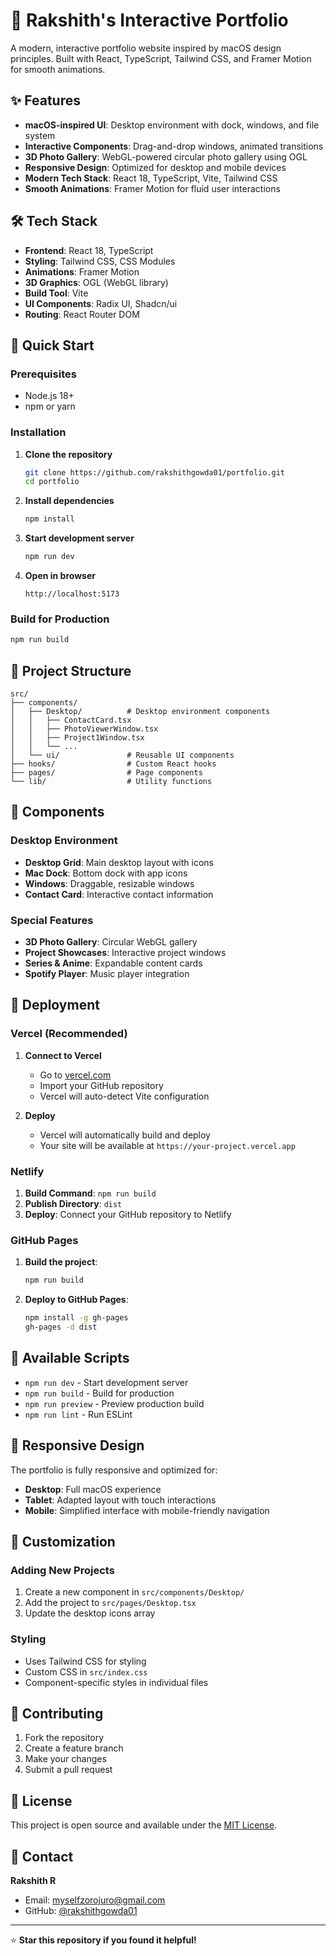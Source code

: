 # 🚀 Rakshith's Interactive Portfolio

A modern, interactive portfolio website inspired by macOS design principles. Built with React, TypeScript, Tailwind CSS, and Framer Motion for smooth animations.

## ✨ Features

- **macOS-inspired UI**: Desktop environment with dock, windows, and file system
- **Interactive Components**: Drag-and-drop windows, animated transitions
- **3D Photo Gallery**: WebGL-powered circular photo gallery using OGL
- **Responsive Design**: Optimized for desktop and mobile devices
- **Modern Tech Stack**: React 18, TypeScript, Vite, Tailwind CSS
- **Smooth Animations**: Framer Motion for fluid user interactions

## 🛠️ Tech Stack

- **Frontend**: React 18, TypeScript
- **Styling**: Tailwind CSS, CSS Modules
- **Animations**: Framer Motion
- **3D Graphics**: OGL (WebGL library)
- **Build Tool**: Vite
- **UI Components**: Radix UI, Shadcn/ui
- **Routing**: React Router DOM

## 🚀 Quick Start

### Prerequisites

- Node.js 18+ 
- npm or yarn

### Installation

1. **Clone the repository**
   ```bash
   git clone https://github.com/rakshithgowda01/portfolio.git
   cd portfolio
   ```

2. **Install dependencies**
   ```bash
   npm install
   ```

3. **Start development server**
   ```bash
   npm run dev
   ```

4. **Open in browser**
   ```
   http://localhost:5173
   ```

### Build for Production

```bash
npm run build
```

## 📁 Project Structure

```
src/
├── components/
│   ├── Desktop/          # Desktop environment components
│   │   ├── ContactCard.tsx
│   │   ├── PhotoViewerWindow.tsx
│   │   ├── Project1Window.tsx
│   │   └── ...
│   └── ui/               # Reusable UI components
├── hooks/                # Custom React hooks
├── pages/                # Page components
└── lib/                  # Utility functions
```

## 🎨 Components

### Desktop Environment
- **Desktop Grid**: Main desktop layout with icons
- **Mac Dock**: Bottom dock with app icons
- **Windows**: Draggable, resizable windows
- **Contact Card**: Interactive contact information

### Special Features
- **3D Photo Gallery**: Circular WebGL gallery
- **Project Showcases**: Interactive project windows
- **Series & Anime**: Expandable content cards
- **Spotify Player**: Music player integration

## 🚀 Deployment

### Vercel (Recommended)

1. **Connect to Vercel**
   - Go to [vercel.com](https://vercel.com)
   - Import your GitHub repository
   - Vercel will auto-detect Vite configuration

2. **Deploy**
   - Vercel will automatically build and deploy
   - Your site will be available at `https://your-project.vercel.app`

### Netlify

1. **Build Command**: `npm run build`
2. **Publish Directory**: `dist`
3. **Deploy**: Connect your GitHub repository to Netlify

### GitHub Pages

1. **Build the project**:
   ```bash
   npm run build
   ```

2. **Deploy to GitHub Pages**:
   ```bash
   npm install -g gh-pages
   gh-pages -d dist
   ```

## 🎯 Available Scripts

- `npm run dev` - Start development server
- `npm run build` - Build for production
- `npm run preview` - Preview production build
- `npm run lint` - Run ESLint

## 📱 Responsive Design

The portfolio is fully responsive and optimized for:
- **Desktop**: Full macOS experience
- **Tablet**: Adapted layout with touch interactions
- **Mobile**: Simplified interface with mobile-friendly navigation

## 🎨 Customization

### Adding New Projects
1. Create a new component in `src/components/Desktop/`
2. Add the project to `src/pages/Desktop.tsx`
3. Update the desktop icons array

### Styling
- Uses Tailwind CSS for styling
- Custom CSS in `src/index.css`
- Component-specific styles in individual files

## 🤝 Contributing

1. Fork the repository
2. Create a feature branch
3. Make your changes
4. Submit a pull request

## 📄 License

This project is open source and available under the [MIT License](LICENSE).

## 📧 Contact

**Rakshith R**
- Email: myselfzorojuro@gmail.com
- GitHub: [@rakshithgowda01](https://github.com/rakshithgowda01)

---

⭐ **Star this repository if you found it helpful!**